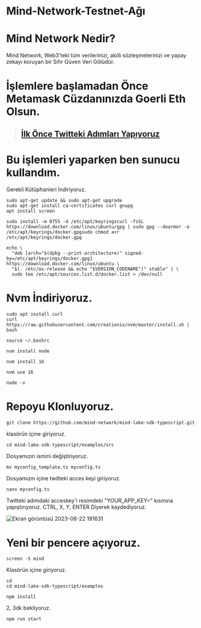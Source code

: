 # Mind-Network-Testnet-Ağı

# Mind Network Nedir?
Mind Network, Web3'teki tüm verilerinizi, akıllı sözleşmelerinizi ve yapay zekayı koruyan bir Sıfır Güven Veri Gölüdür.


# İşlemlere başlamadan Önce Metamask Cüzdanınızda Goerli Eth Olsun.

> ## [İlk Önce Twitteki Adımları Yapıyoruz](https://scan.mindnetwork.xyz/)



#  Bu işlemleri yaparken ben sunucu kullandım.
Gerekli Kütüphanleri İndiriyoruz.

```
sudo apt-get update && sudo apt-get upgrade
sudo apt-get install ca-certificates curl gnupg
apt install screen
```

```
sudo install -m 0755 -d /etc/apt/keyringscurl -fsSL https://download.docker.com/linux/ubuntu/gpg | sudo gpg --dearmor -o /etc/apt/keyrings/docker.gpgsudo chmod a+r /etc/apt/keyrings/docker.gpg
```

```
echo \
  "deb [arch="$(dpkg --print-architecture)" signed-by=/etc/apt/keyrings/docker.gpg] https://download.docker.com/linux/ubuntu \
  "$(. /etc/os-release && echo "$VERSION_CODENAME")" stable" | \
  sudo tee /etc/apt/sources.list.d/docker.list > /dev/null
```

# Nvm İndiriyoruz.

```
sudo apt install curl 
curl https://raw.githubusercontent.com/creationix/nvm/master/install.sh | bash 
```

```
source ~/.bashrc
```

```
nvm install node
```

```
nvm install 16
```

```
nvm use 16
```

```
node -v
```

# Repoyu Klonluyoruz.
```
git clone https://github.com/mind-network/mind-lake-sdk-typescript.git
```

klasörün içine giriyoruz.

```
cd mind-lake-sdk-typescript/examples/src
```

Dosyamızın ismini değiştiriyoruz.

```
mv myconfig_template.ts myconfig.ts
```

Dosyamızın içine twitteki acces keyi giriyoruz.

```
nano myconfig.ts
```


Twitteki adımdaki acceskey'i resimdeki "YOUR_APP_KEY=" kısmına yapıştırıyoruz. CTRL, X, Y, ENTER Diyerek kaydediyoruz.

![Ekran görüntüsü 2023-08-22 191631](https://github.com/tuncgs52/mind-network-testnet/assets/80161670/8af304e4-4211-4e63-a93e-3b3a78fe0072)

# Yeni bir pencere açıyoruz.

```
screen -S mind
```

Klasörün içine giriyoruz.

```
cd
cd mind-lake-sdk-typescript/examples
```

```
npm install
```

2, 3dk bekliyoruz.

```
npm run start
```

```
```
```
```
```
```





